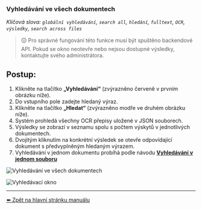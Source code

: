 ### Vyhledávání ve všech dokumentech
*Klíčová slova: `globální vyhledávání`, `search all`, `hledání`, `fulltext`, `OCR`, `výsledky`, `search across files`*

> 🛈 Pro správné fungování této funkce musí být spuštěno backendové API. Pokud se okno neotevře nebo nejsou dostupné výsledky, kontaktujte svého administrátora.

## Postup:

1. Klikněte na tlačítko **„Vyhledávání“** (zvýrazněno červeně v prvním obrázku níže).
2. Do vstupního pole zadejte hledaný výraz.
3. Klikněte na tlačítko **„Hledat“** (zvýrazněno modře ve druhém obrázku níže).
4. Systém prohledá všechny OCR přepisy uložené v JSON souborech.
5. Výsledky se zobrazí v seznamu spolu s počtem výskytů v jednotlivých dokumentech.
6. Dvojitým kliknutím na konkrétní výsledek se otevře odpovídající dokument s předvyplněným hledaným výrazem.
7. Vyhledávání v jednom dokumentu probíhá podle návodu [**Vyhledávání v jednom souboru**](../docs/vyhledavani-jednoduche.md)

![Vyhledávání ve všech dokumentech](https://github.com/user-attachments/assets/65e8dfd7-4d87-4d8b-81f8-0df56e716d18)

![Vyhledávací okno](https://github.com/user-attachments/assets/0dc15048-10d8-4f57-9a0b-657cf7f56a26)

---

[⬅️ Zpět na hlavní stránku manuálu](../README.md)

